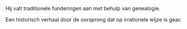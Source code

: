 Hij valt traditionele funderingen aan met behulp van genealogie.

Een historisch verhaal door de oorsprong dat op irrationele wijze is geac